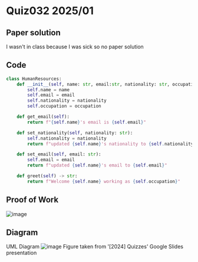 # Quiz032 2025/01

## Paper solution
I wasn't in class because I was sick so no paper solution

## Code
```.py
class HumanResources:
    def __init__(self, name: str, email:str, nationality: str, occupation: str):
        self.name = name
        self.email = email
        self.nationality = nationality
        self.occupation = occupation

    def get_email(self):
        return f"{self.name}'s email is {self.email}"

    def set_nationality(self, nationality: str):
        self.nationality = nationality
        return f"updated {self.name}'s nationality to {self.nationality}"

    def set_email(self, email: str):
        self.email = email
        return f"updated {self.name}'s email to {self.email}"

    def greet(self) -> str:
        return f"Welcome {self.name} working as {self.occupation}"
```

## Proof of Work
![image](https://github.com/user-attachments/assets/6ab64bca-e61a-4245-a439-f2a2ef5323db)


## Diagram
UML Diagram
![image](https://github.com/user-attachments/assets/3ecb40f4-44ce-4e61-be70-2cd521f67f25)
Figure taken from '[2024] Quizzes' Google Slides presentation



